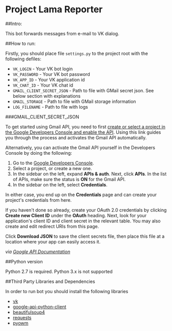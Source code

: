 Project Lama Reporter
=====================

##Intro:

This bot forwards messages from e-mail to VK dialog.

##How to run:

Firstly, you should place file `settings.py` to the project root with the following defiles:

 + `VK_LOGIN` - Your VK bot login
 + `VK_PASSWORD` - Your VK bot password
 + `VK_APP_ID` - Your VK application id
 + `VK_CHAT_ID` - Your VK chat id
 + `GMAIL_CLIENT_SECRET_JSON` - Path to file with GMail secret json. See below section with explanations
 + `GMAIL_STORAGE` - Path to file with GMail storage information
 + `LOG_FILENAME` - Path to file with logs
 
###GMAIL_CLIENT_SECRET_JSON

To get started using Gmail API, you need to first [create or select a project in the Google Developers Console 
and enable the API][1]. Using this link guides you through the process and activates the Gmail API automatically.

Alternatively, you can activate the Gmail API yourself in the Developers Console by doing the following:

 1. Go to the [Google Developers Console][2].
 1. Select a project, or create a new one.
 1. In the sidebar on the left, expand **APIs & auth**. Next, click **APIs**. In the list of APIs, 
    make sure the status is **ON** for the Gmail API.
 1. In the sidebar on the left, select **Credentials**.
 
In either case, you end up on the **Credentials** page and can create your project's credentials from here.

If you haven't done so already, create your OAuth 2.0 credentials by clicking **Create new Client ID** 
under the **OAuth** heading. Next, look for your application's client ID and client secret in the relevant table. 
You may also create and edit redirect URIs from this page.

Click **Download JSON** to save the client secrets file, then place this file at a location where your app can easily access it.


 _via [Google API Documentation][3]_


 [1]: https://console.developers.google.com//start/api?id=gmail&credential=client_key
 [2]: https://console.developers.google.com/
 [3]: https://developers.google.com/gmail/api/quickstart/quickstart-python
 
##Python version 

Python 2.7 is required. Python 3.x is not supported

##Third Party Libraries and Dependencies

In order to run bot you should install the following libraries

 + [vk][vk_library]
 + [google-api-python-client][google_api_library]
 + [beautifulsoup4][bs4_library]
 + [requests][requests_library]
 + [pyowm][pyowm_library]
 
 
[vk_library]: https://pypi.python.org/pypi/vk/1.5
[google_api_library]: https://developers.google.com/api-client-library/python/
[bs4_library]: http://www.crummy.com/software/BeautifulSoup/bs4/doc/
[requests_library]: http://docs.python-requests.org/en/latest/
[pyowm_library]: https://pyowm.readthedocs.org/en/latest/

